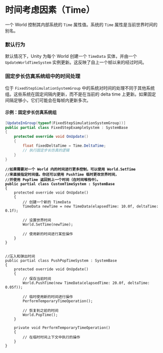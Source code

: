 # 时间考虑因素（Time）

一个 World 控制其内部系统的 `Time` 属性值。系统的 `Time` 属性是当前世界时间的别名。

### 默认行为

默认情况下，Unity 为每个 World 创建一个 `TimeData` 实体，并由一个 `UpdateWorldTimeSystem` 实例更新。这反映了自上一个帧以来的经过时间。

### 固定步长仿真系统组中的时间处理

位于 `FixedStepSimulationSystemGroup` 中的系统对时间的处理不同于其他系统组。这些系统在固定间隔内更新，而不是在当前的 delta time 上更新。如果固定间隔足够小，它们可能会在每帧内更新多次。

#### 示例：固定步长仿真系统组

```csharp
[UpdateInGroup(typeof(FixedStepSimulationSystemGroup))]
public partial class FixedStepExampleSystem : SystemBase
{
    protected override void OnUpdate()
    {
        float fixedDeltaTime = Time.DeltaTime;
        // 执行固定步长仿真的逻辑
    }
}
```

<pre class="language-csharp"><code class="lang-csharp"><strong>//如果需要对一个 World 内的时间进行更多控制，可以使用 World.SetTime 
</strong><strong>//来直接指定时间值。你还可以使用 PushTime 临时更改世界时间，
</strong><strong>//并使用 PopTime 返回到上一个时间（在时间堆栈中）。
</strong><strong>public partial class CustomTimeSystem : SystemBase
</strong>{
    protected override void OnUpdate()
    {
        // 创建一个新的 TimeData
        TimeData newTime = new TimeData(elapsedTime: 10.0f, deltaTime: 0.1f);
        
        // 设置世界时间
        World.SetTime(newTime);

        // 使用新的时间进行某些操作
    }
}


//压入和弹出时间
public partial class PushPopTimeSystem : SystemBase
{
    protected override void OnUpdate()
    {
        // 保存当前时间
        World.PushTime(new TimeData(elapsedTime: 20.0f, deltaTime: 0.05f));

        // 临时使用新的时间进行操作
        PerformTemporaryTimeOperation();

        // 恢复到之前的时间
        World.PopTime();
    }

    private void PerformTemporaryTimeOperation()
    {
        // 在临时时间上下文中执行的操作
    }
}


</code></pre>
